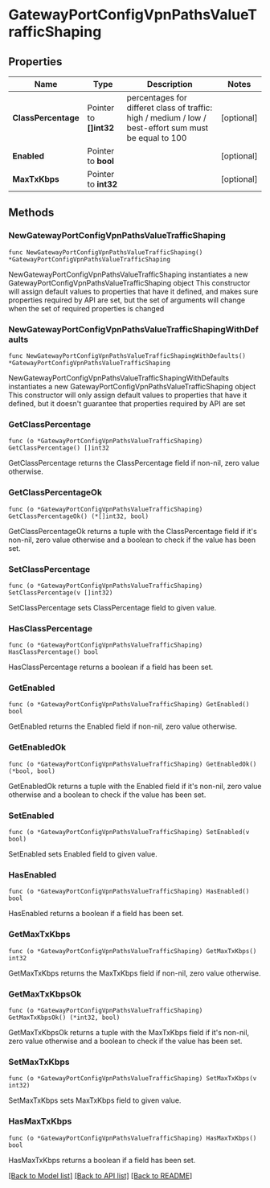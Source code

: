# GatewayPortConfigVpnPathsValueTrafficShaping

## Properties

Name | Type | Description | Notes
------------ | ------------- | ------------- | -------------
**ClassPercentage** | Pointer to **[]int32** | percentages for differet class of traffic: high / medium / low / best-effort sum must be equal to 100 | [optional] 
**Enabled** | Pointer to **bool** |  | [optional] 
**MaxTxKbps** | Pointer to **int32** |  | [optional] 

## Methods

### NewGatewayPortConfigVpnPathsValueTrafficShaping

`func NewGatewayPortConfigVpnPathsValueTrafficShaping() *GatewayPortConfigVpnPathsValueTrafficShaping`

NewGatewayPortConfigVpnPathsValueTrafficShaping instantiates a new GatewayPortConfigVpnPathsValueTrafficShaping object
This constructor will assign default values to properties that have it defined,
and makes sure properties required by API are set, but the set of arguments
will change when the set of required properties is changed

### NewGatewayPortConfigVpnPathsValueTrafficShapingWithDefaults

`func NewGatewayPortConfigVpnPathsValueTrafficShapingWithDefaults() *GatewayPortConfigVpnPathsValueTrafficShaping`

NewGatewayPortConfigVpnPathsValueTrafficShapingWithDefaults instantiates a new GatewayPortConfigVpnPathsValueTrafficShaping object
This constructor will only assign default values to properties that have it defined,
but it doesn't guarantee that properties required by API are set

### GetClassPercentage

`func (o *GatewayPortConfigVpnPathsValueTrafficShaping) GetClassPercentage() []int32`

GetClassPercentage returns the ClassPercentage field if non-nil, zero value otherwise.

### GetClassPercentageOk

`func (o *GatewayPortConfigVpnPathsValueTrafficShaping) GetClassPercentageOk() (*[]int32, bool)`

GetClassPercentageOk returns a tuple with the ClassPercentage field if it's non-nil, zero value otherwise
and a boolean to check if the value has been set.

### SetClassPercentage

`func (o *GatewayPortConfigVpnPathsValueTrafficShaping) SetClassPercentage(v []int32)`

SetClassPercentage sets ClassPercentage field to given value.

### HasClassPercentage

`func (o *GatewayPortConfigVpnPathsValueTrafficShaping) HasClassPercentage() bool`

HasClassPercentage returns a boolean if a field has been set.

### GetEnabled

`func (o *GatewayPortConfigVpnPathsValueTrafficShaping) GetEnabled() bool`

GetEnabled returns the Enabled field if non-nil, zero value otherwise.

### GetEnabledOk

`func (o *GatewayPortConfigVpnPathsValueTrafficShaping) GetEnabledOk() (*bool, bool)`

GetEnabledOk returns a tuple with the Enabled field if it's non-nil, zero value otherwise
and a boolean to check if the value has been set.

### SetEnabled

`func (o *GatewayPortConfigVpnPathsValueTrafficShaping) SetEnabled(v bool)`

SetEnabled sets Enabled field to given value.

### HasEnabled

`func (o *GatewayPortConfigVpnPathsValueTrafficShaping) HasEnabled() bool`

HasEnabled returns a boolean if a field has been set.

### GetMaxTxKbps

`func (o *GatewayPortConfigVpnPathsValueTrafficShaping) GetMaxTxKbps() int32`

GetMaxTxKbps returns the MaxTxKbps field if non-nil, zero value otherwise.

### GetMaxTxKbpsOk

`func (o *GatewayPortConfigVpnPathsValueTrafficShaping) GetMaxTxKbpsOk() (*int32, bool)`

GetMaxTxKbpsOk returns a tuple with the MaxTxKbps field if it's non-nil, zero value otherwise
and a boolean to check if the value has been set.

### SetMaxTxKbps

`func (o *GatewayPortConfigVpnPathsValueTrafficShaping) SetMaxTxKbps(v int32)`

SetMaxTxKbps sets MaxTxKbps field to given value.

### HasMaxTxKbps

`func (o *GatewayPortConfigVpnPathsValueTrafficShaping) HasMaxTxKbps() bool`

HasMaxTxKbps returns a boolean if a field has been set.


[[Back to Model list]](../README.md#documentation-for-models) [[Back to API list]](../README.md#documentation-for-api-endpoints) [[Back to README]](../README.md)


